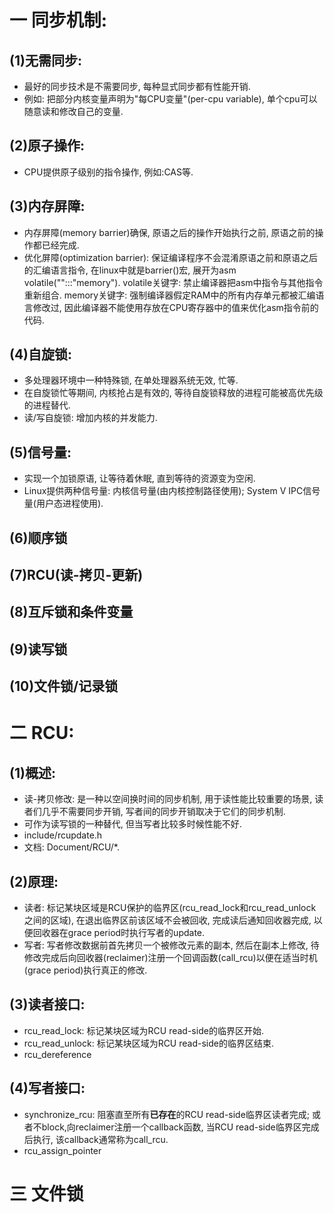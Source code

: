 # 一 同步机制:
## (1)无需同步:
- 最好的同步技术是不需要同步, 每种显式同步都有性能开销.
- 例如: 把部分内核变量声明为"每CPU变量"(per-cpu variable), 单个cpu可以随意读和修改自己的变量.

## (2)原子操作:
- CPU提供原子级别的指令操作, 例如:CAS等.

## (3)内存屏障:
- 内存屏障(memory barrier)确保, 原语之后的操作开始执行之前, 原语之前的操作都已经完成.
- 优化屏障(optimization barrier): 保证编译程序不会混淆原语之前和原语之后的汇编语言指令, 在linux中就是barrier()宏, 展开为asm volatile("":::"memory"). volatile关键字: 禁止编译器把asm中指令与其他指令重新组合. memory关键字: 强制编译器假定RAM中的所有内存单元都被汇编语言修改过, 因此编译器不能使用存放在CPU寄存器中的值来优化asm指令前的代码.

## (4)自旋锁:
- 多处理器环境中一种特殊锁, 在单处理器系统无效, 忙等.
- 在自旋锁忙等期间, 内核抢占是有效的, 等待自旋锁释放的进程可能被高优先级的进程替代.
- 读/写自旋锁: 增加内核的并发能力.

## (5)信号量:
- 实现一个加锁原语, 让等待着休眠, 直到等待的资源变为空闲.
- Linux提供两种信号量: 内核信号量(由内核控制路径使用); System V IPC信号量(用户态进程使用).

## (6)顺序锁

## (7)RCU(读-拷贝-更新)

## (8)互斥锁和条件变量

## (9)读写锁

## (10)文件锁/记录锁

# 二 RCU:
## (1)概述:
- 读-拷贝修改: 是一种以空间换时间的同步机制, 用于读性能比较重要的场景, 读者们几乎不需要同步开销, 写者间的同步开销取决于它们的同步机制.
- 可作为读写锁的一种替代, 但当写者比较多时候性能不好.
- include/rcupdate.h
- 文档: Document/RCU/*.

## (2)原理:
- 读者: 标记某块区域是RCU保护的临界区(rcu_read_lock和rcu_read_unlock之间的区域), 在退出临界区前该区域不会被回收, 完成读后通知回收器完成, 以便回收器在grace period时执行写者的update.
- 写者: 写者修改数据前首先拷贝一个被修改元素的副本, 然后在副本上修改, 待修改完成后向回收器(reclaimer)注册一个回调函数(call_rcu)以便在适当时机(grace period)执行真正的修改.

## (3)读者接口:
- rcu_read_lock: 标记某块区域为RCU read-side的临界区开始.
- rcu_read_unlock: 标记某块区域为RCU read-side的临界区结束.
- rcu_dereference

## (4)写者接口:
- synchronize_rcu: 阻塞直至所有**已存在**的RCU read-side临界区读者完成; 或者不block,向reclaimer注册一个callback函数, 当RCU read-side临界区完成后执行, 该callback通常称为call_rcu.
- rcu_assign_pointer

# 三 文件锁